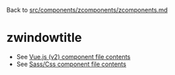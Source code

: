 Back to [src/components/zcomponents/zcomponents.md](../zcomponents.md)

# zwindowtitle

 - See [Vue.js (v2) component file contents](./zwindowtitle.vue)
 - See [Sass/Css component file contents](./zwindowtitle.scss)
